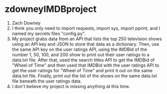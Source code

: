 # zdowneyIMDBproject
1. Zach Downey
2. I think you only need to import requests, import sys, import pprint, and I named my secrets files "config.py".
3. My project grabs data from an API that lists the top 250 television shows using an API key and JSON to store that data as a dictionary. 
   Then, use the same API key on the user ratings API, using the IMDBid of the number 1, 50, 100, and 200 show to print out their user ratings to a data.txt file.
   After that, used the search titles API to get the IMDBid of "Wheel of Time" and then used that IMDBid with the user ratings API to get the user ratings for "Wheel of Time"
   and print it out on the same data.txt file. Finally, print out the list of the shows on the same data.txt file beneath the user ratings data. 
4. I don't believe my project is missing anything at this time. 
